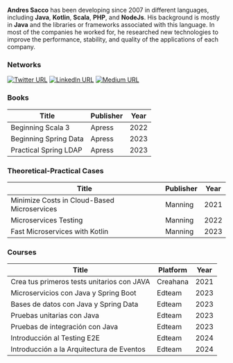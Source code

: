 **Andres Sacco** has been developing since 2007 in different languages, including **Java**, **Kotlin**, **Scala**, **PHP**, and **NodeJs**. His background is mostly in **Java** and the libraries or frameworks associated with this language. In most of the companies he worked for, he researched new technologies to improve the performance, stability, and quality of the applications of each company.

### Networks
[![Twitter URL](https://img.shields.io/static/v1?color=blue&label=Twitter%20&logo=twitter&logoColor=white&style=for-the-badge&message=Follow)](https://twitter.com/adsChosen)
[![LinkedIn URL](https://img.shields.io/static/v1?color=blue&label=linkedin&logo=linkedin&logoColor=white&style=for-the-badge&message=Connect)](https://www.linkedin.com/in/saccoandres)
[![Medium URL](https://img.shields.io/static/v1?color=blue&label=medium&logo=medium&logoColor=white&style=for-the-badge&message=Follow)](https://sacco-andres.medium.com/)


### Books

| Title                            | Publisher | Year |
|-----------------------------------|-----------|------|
| Beginning Scala 3                 | Apress    | 2022 |
| Beginning Spring Data             | Apress    | 2023 |
| Practical Spring LDAP             | Apress    | 2023 |

### Theoretical-Practical Cases

| Title                                        | Publisher | Year |
|----------------------------------------------|-----------|------|
| Minimize Costs in Cloud-Based Microservices  | Manning   | 2021 |
| Microservices Testing                        | Manning   | 2022 |
| Fast Microservices with Kotlin               | Manning   | 2023 |

### Courses

| Title                                               | Platform  | Year |
|-----------------------------------------------------|-----------|------|
| Crea tus primeros tests unitarios con JAVA           | Creahana  | 2021 |
| Microservicios con Java y Spring Boot                | Edteam    | 2023 |
| Bases de datos con Java y Spring Data                | Edteam    | 2023 |
| Pruebas unitarias con Java                           | Edteam    | 2023 |
| Pruebas de integración con Java                      | Edteam    | 2023 |
| Introducción al Testing E2E                          | Edteam    | 2024 |
| Introducción a la Arquitectura de Eventos            | Edteam    | 2024 |
